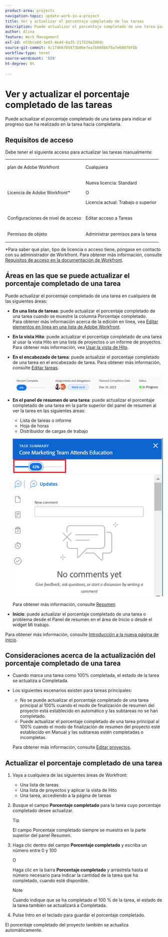 ```yaml
---
product-area: projects
navigation-topic: update-work-in-a-project
title: Ver y actualizar el porcentaje completado de las tareas
description: Puede actualizar el porcentaje completado de una tarea para indicar el progreso que ha realizado en la tarea hacia completarla.
author: Alina
feature: Work Management
exl-id: e53bca4d-1ed3-4e4d-8a35-217529a246dc
source-git-commit: 4c17466705873b06e7ea7bb08bb78a7e68078f8b
workflow-type: tm+mt
source-wordcount: '559'
ht-degree: 0%

---
```


# Ver y actualizar el porcentaje completado de las tareas

<!--Audited:01/2024-->

Puede actualizar el porcentaje completado de una tarea para indicar el progreso que ha realizado en la tarea hacia completarla.

## Requisitos de acceso

Debe tener el siguiente acceso para actualizar las tareas manualmente:

<table style="table-layout:auto"> 
 <col> 
 <col> 
 <tbody> 
  <tr> 
   <td role="rowheader">plan de Adobe Workfront</td> 
   <td> <p>Cualquiera</p> </td> 
  </tr> 
  <tr> 
   <td role="rowheader">Licencia de Adobe Workfront*</td> 
   <td> <p>Nueva licencia: Standard</p> 
   O
   <p>Licencia actual: Trabajo o superior</p>
   </td> 
  </tr> 
  <tr> 
   <td role="rowheader">Configuraciones de nivel de acceso</td> 
   <td> <p>Editar acceso a Tareas</p> </td> 
  </tr> 
  <tr> 
   <td role="rowheader">Permisos de objeto</td> 
   <td> <p>Administrar permisos para la tarea</p>  </td> 
  </tr> 
 </tbody> 
</table>

*Para saber qué plan, tipo de licencia o acceso tiene, póngase en contacto con su administrador de Workfront. Para obtener más información, consulte [Requisitos de acceso en la documentación de Workfront](/help/quicksilver/administration-and-setup/add-users/access-levels-and-object-permissions/access-level-requirements-in-documentation.md).


## Áreas en las que se puede actualizar el porcentaje completado de una tarea

Puede actualizar el porcentaje completado de una tarea en cualquiera de las siguientes áreas:

* **En una lista de tareas**: puede actualizar el porcentaje completado de una tarea cuando se muestre la columna Porcentaje completado.\
  Para obtener más información acerca de la edición en línea, vea [Editar elementos en línea en una lista de Adobe Workfront](../../../workfront-basics/navigate-workfront/use-lists/inline-edit-objects.md).

* **En la vista Hito**: puede actualizar el porcentaje completado de una tarea al usar la vista Hito en una lista de proyectos o un informe de proyectos. Para obtener más información, vea [Usar la vista de Hito](../../../reports-and-dashboards/reports/reporting-elements/use-milestone-view.md).

<!--only in legacy commenting: 
* **As you update the task**:  You can update the percent complete option of a task when adding an update to the task.

  >[!IMPORTANT]
  >
  >This option displays only after you enable the Show Percent Complete option.  
  >To enable the percent complete update bar for tasks, do the following:   
  >
  >1. Go to the **Main** menu>your name>**More** icon next to your name >**Edit** > select **Show percent complete on update status**.   
  >![](assets/show-percent-complete-toggle-in-user-profile-350x243.png)  >-->

* **En el encabezado de tarea**: puede actualizar el porcentaje completado de una tarea en el encabezado de tarea. Para obtener más información, consulte [Editar tareas](../../tasks/manage-tasks/edit-tasks.md).

  ![](assets/nwe-updatetaskpercentinheader-350x54.png)

* **En el panel de resumen de una tarea**: puede actualizar el porcentaje completado de una tarea en la parte superior del panel de resumen al ver la tarea en las siguientes áreas:

   * Lista de tareas o informe
   * Hoja de horas
   * Distribuidor de cargas de trabajo

  ![](assets/update-percent-complete-in-task-summary-highlighted.png)

  Para obtener más información, consulte [Resumen](/help/quicksilver/workfront-basics/the-new-workfront-experience/summary-overview.md)

* **Inicio**: puede actualizar el porcentaje completado de una tarea o problema desde el Panel de resumen en el área de Inicio o desde el widget Mi trabajo.

Para obtener más información, consulte [Introducción a la nueva página de inicio](/help/quicksilver/workfront-basics/using-home/new-home/get-started-with-new-home.md).

## Consideraciones acerca de la actualización del porcentaje completado de una tarea

* Cuando marca una tarea como 100% completada, el estado de la tarea se actualiza a Completada.
* Los siguientes escenarios existen para tareas principales:
   * No se puede actualizar el porcentaje completado de una tarea principal al 100% cuando el modo de finalización de resumen del proyecto está establecido en automático y las subtareas no se han completado.
   * Puede actualizar el porcentaje completado de una tarea principal al 100% cuando el modo de finalización de resumen del proyecto esté establecido en Manual y las subtareas estén completadas o incompletas.

  Para obtener más información, consulte [Editar proyectos](../manage-projects/edit-projects.md).

## Actualizar el porcentaje completado de una tarea

1. Vaya a cualquiera de las siguientes áreas de Workfront:

   * Una lista de tareas
   * Una lista de proyectos y aplicar la vista de Hito
   * Una tarea, accediendo a la página de tareas
1. Busque el campo **Porcentaje completado** para la tarea cuyo porcentaje completado desee actualizar.

   >[!TIP]
   >
   >  El campo Porcentaje completado siempre se muestra en la parte superior del panel Resumen.


1. Haga clic dentro del campo **Porcentaje completado** y escriba un número entre 0 y 100

   O

   Haga clic en la barra **Porcentaje completado** y arrástrela hasta el número necesario para indicar la cantidad de la tarea que ha completado, cuando esté disponible.

   >[!NOTE]
   >
   >Cuando indique que se ha completado el 100 % de la tarea, el estado de la tarea también se actualizará a Completada.


1. Pulse Intro en el teclado para guardar el porcentaje completado.

El porcentaje completado del proyecto también se actualiza automáticamente.

